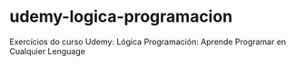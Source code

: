 # udemy-logica-programacion
Exercícios do curso Udemy: Lógica Programación: Aprende Programar en Cualquier Lenguage
